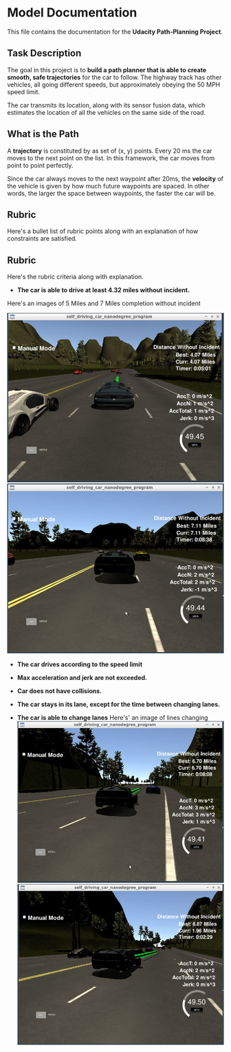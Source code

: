 # Model Documentation

This file contains the documentation for the **Udacity Path-Planning Project**.

## Task Description

The goal in this project is to **build a path planner that is able to create smooth, safe trajectories** for the car to follow. The highway track has other vehicles, all going different speeds, but approximately obeying the 50 MPH speed limit.

The car transmits its location, along with its sensor fusion data, which estimates the location of all the vehicles on the same side of the road.

## What is the Path

A **trajectory** is constituted by as set of (x, y) points. Every 20 ms the car moves to the next point on the list.
In this framework, the car moves from point to point perfectly.

Since the car always moves to the next waypoint after 20ms, the **velocity** of the vehicle is given by how much future waypoints are spaced.
In other words, the larger the space between waypoints, the faster the car will be.

## Rubric

Here's a bullet list of rubric points along with an explanation of how constraints are satisfied.

## Rubric

Here's the rubric criteria along with explanation.

- **The car is able to drive at least 4.32 miles without incident.** 

Here's an images of 5 Miles and 7 Miles completion without incident

![5 Miles Completion](screens/5MinutesCompletion.PNG)
![7 Miles Completion](screens/7MilesCompletion.PNG)

- **The car drives according to the speed limit**

- **Max acceleration and jerk are not exceeded.**
     
- **Car does not have collisions.**
   
- **The car stays in its lane, except for the time between changing lanes.**
   
- **The car is able to change lanes**
  Here's' an image of lines changing
  ![Line Changing Left](screens/LineChanging-Left.PNG)
  ![Line Changing Right](screens/LineChanging-Right.PNG)
   
